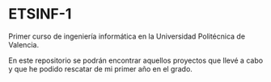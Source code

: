 # ETSINF-1
Primer curso de ingeniería informática en la Universidad Politécnica de Valencia.

En este repositorio se podrán encontrar aquellos proyectos que llevé a cabo y que he podido rescatar de mi primer año en el grado.
